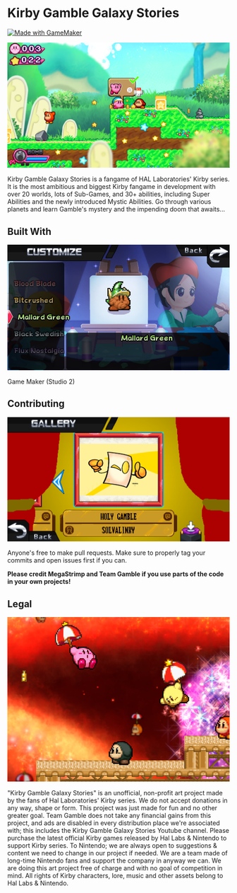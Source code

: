 # Kirby Gamble Galaxy Stories 
[![Made with GameMaker](https://img.shields.io/badge/Made%20with-GameMaker-000000.svg?style=flat&logo=data%3Aimage%2Fpng%3Bbase64%2CiVBORw0KGgoAAAANSUhEUgAAAA4AAAAOCAMAAAAolt3jAAAAZlBMVEX%2F%2F%2F%2F%2F%2F%2F%2F%2F%2F%2F%2F%2F%2F%2F%2F%2F%2F%2F%2F%2F%2F%2F%2F%2F%2F%2F%2F%2F%2F%2F%2F%2F%2F%2F%2F%2F%2F%2F%2F%2F%2F%2F%2F%2F%2F%2F%2F%2F%2F%2F%2F%2F%2F%2F%2F%2F%2F%2F%2F%2F%2F%2F%2F%2F%2F%2F%2F%2F%2F%2F%2F%2F%2F%2F%2F%2F%2F%2F%2F%2F%2F%2F%2F%2F%2F%2F%2F%2F%2F%2F%2F%2F%2F%2F%2F%2F%2F%2F%2F%2F%2F%2F%2F%2F%2F%2F%2F%2F%2F%2F%2F%2F%2F%2F%2F%2F%2F%2F%2F%2F%2F%2F%2F%2F%2F%2F%2F%2F%2F%2F%2F%2F%2F%2F%2BrG8stAAAAIXRSTlMABg0OFBkfcn1%2Bf4CBgoOFhoeIiouWmNDa5ebp8PX2%2B%2F6o6Vq%2BAAAAY0lEQVR42k2OWQ6AIAwFn%2BIOioobrnD%2FS4o0EeanmQxNAdErRFTWtsFq6%2BiiZozz0CSnTjYBwo0RkF8DWDLf51Ni9K%2FYdq0Fy3KAfzk97M7goK1F%2F4rGH9Kk1OlboQtEDIrmC%2BU3CVxTr%2FRMAAAAAElFTkSuQmCC)](https://www.yoyogames.com/gamemaker)

![Gameplay](Github/Assets/GreenGreens.png)

Kirby Gamble Galaxy Stories is a fangame of HAL Laboratories' Kirby series. It is the most ambitious and biggest Kirby fangame in development with over 20 worlds, lots of Sub-Games, and 30+ abilities, including Super Abilities and the newly introduced Mystic Abilities. Go through various planets and learn Gamble's mystery and the impending doom that awaits...

## Built With

![Customization Screen](Github/Assets/Customize.png)

Game Maker (Studio 2)

## Contributing

![Gallery](Github/Assets/Gallery.png)

Anyone's free to make pull requests. Make sure to properly tag your commits and open issues first if you can.

**Please credit MegaStrimp and Team Gamble if you use parts of the code in your own projects!**

## Legal

![Co-Op](Github/Assets/Halberd.png)

"Kirby Gamble Galaxy Stories" is an unofficial, non-profit art project made by the fans of Hal Laboratories' Kirby series. We do not accept donations in any way, shape or form. This project was just made for fun and no other greater goal.
Team Gamble does not take any financial gains from this project, and ads are disabled in every distribution place we're associated with; this includes the Kirby Gamble Galaxy Stories Youtube channel.
Please purchase the latest official Kirby games released by Hal Labs & Nintendo to support Kirby series.
To Nintendo; we are always open to suggestions & content we need to change in our project if needed. We are a team made of long-time Nintendo fans and support the company in anyway we can. We are doing this art project free of charge and with no goal of competition in mind.
All rights of Kirby characters, lore, music and other assets belong to Hal Labs & Nintendo.
